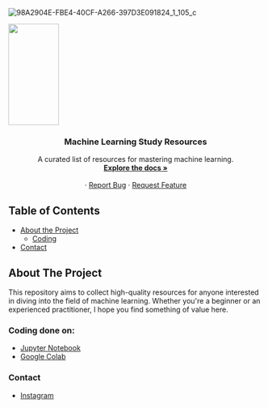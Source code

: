<!-- PROJECT LOGO -->
![98A2904E-FBE4-40CF-A266-397D3E091824_1_105_c](https://github.com/studymlwithme/ML-Resources/assets/168506628/ae2a2718-5c7c-4f02-9ba8-1e4c25c2e522)

<img src="https://github.com/studymlwithme/ML-Resources/assets/168506628/ae2a2718-5c7c-4f02-9ba8-1e4c25c2e522" width="100" height="200">


<br />
<p align="center">
  <a href="https://github.com/studymlwithme/ML-Resources">
    
  </a>


  <h3 align="center">Machine Learning Study Resources</h3>

  <p align="center">
    A curated list of resources for mastering machine learning.
    <br />
    <a href="https://github.com/your_username/repo_name"><strong>Explore the docs »</strong></a>
    <br />
    <br />
    ·
    <a href="https://github.com/studymlwithme/ML-Resources/issues">Report Bug</a>
    ·
    <a href="https://github.com/studymlwithme/ML-Resources/issues">Request Feature</a>
  </p>
</p>

<!-- TABLE OF CONTENTS -->
## Table of Contents

- [About the Project](#about-the-project)
  - [Coding](#Coding-done-on)
- [Contact](#contact)


<!-- ABOUT THE PROJECT -->
## About The Project

This repository aims to collect high-quality resources for anyone interested in diving into the field of machine learning. Whether you're a beginner or an experienced practitioner, I hope you find something of value here.

### Coding done on:

* [Jupyter Notebook](https://jupyter.org/)
* [Google Colab](https://colab.google/) 
### Contact

* [Instagram](https://www.instagram.com/studymlwithme/)
